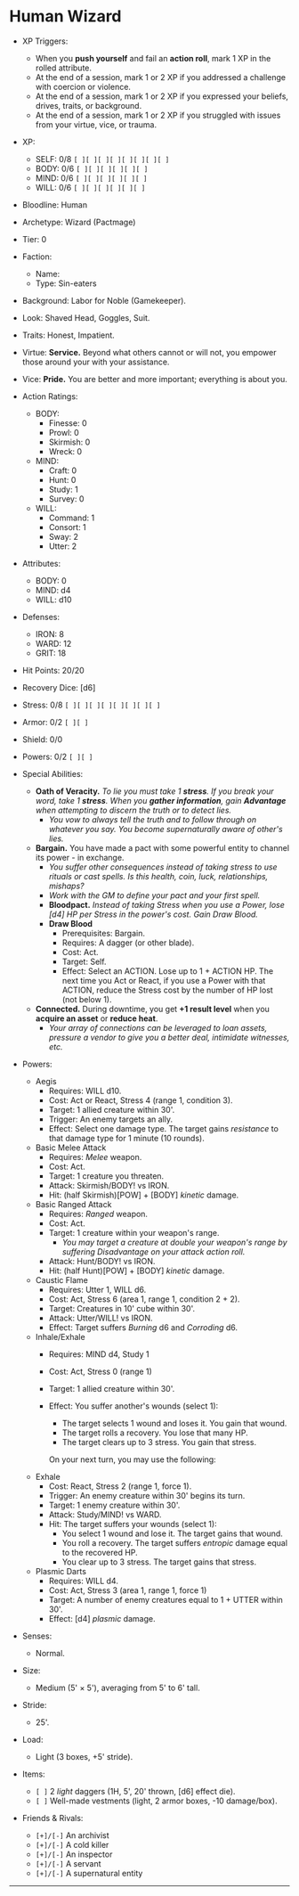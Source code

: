 # Human Wizard

- XP Triggers:
    - When you **push yourself** and fail an **action roll**, mark 1 XP in the rolled attribute.
    - At the end of a session, mark 1 or 2 XP if you addressed a challenge with coercion or violence.
    - At the end of a session, mark 1 or 2 XP if you expressed your beliefs, drives, traits, or background.
    - At the end of a session, mark 1 or 2 XP if you struggled with issues from your virtue, vice, or trauma.
- XP:
    - SELF: 0/8 `[ ][ ][ ][ ][ ][ ][ ][ ]`
    - BODY: 0/6 `[ ][ ][ ][ ][ ][ ]`
    - MIND: 0/6 `[ ][ ][ ][ ][ ][ ]`
    - WILL: 0/6 `[ ][ ][ ][ ][ ][ ]`

- Bloodline: Human
- Archetype: Wizard (Pactmage)
- Tier: 0
- Faction:
    - Name:
    - Type: Sin-eaters
- Background: Labor for Noble (Gamekeeper).
- Look: Shaved Head, Goggles, Suit.
- Traits: Honest, Impatient.
- Virtue: **Service.** Beyond what others cannot or will not, you empower those around your with your assistance.
- Vice: **Pride.** You are better and more important; everything is about you.

- Action Ratings:
    - BODY:
        - Finesse: 0
        - Prowl: 0
        - Skirmish: 0
        - Wreck: 0
    - MIND:
        - Craft: 0
        - Hunt: 0
        - Study: 1
        - Survey: 0
    - WILL:
        - Command: 1
        - Consort: 1
        - Sway: 2
        - Utter: 2
- Attributes:
    - BODY: 0
    - MIND: d4
    - WILL: d10
- Defenses:
    - IRON: 8
    - WARD: 12
    - GRIT: 18

- Hit Points: 20/20
- Recovery Dice: [d6]
- Stress: 0/8 `[ ][ ][ ][ ][ ][ ][ ][ ]`
- Armor: 0/2 `[ ][ ]`
- Shield: 0/0
- Powers: 0/2 `[ ][ ]`

- Special Abilities:
    - **Oath of Veracity.** *To lie you must take 1 **stress**. If you break your word, take 1 **stress**. When you **gather information**, gain **Advantage** when attempting to discern the truth or to detect lies.*
        - *You vow to always tell the truth and to follow through on whatever you say. You become supernaturally aware of other's lies.*
    - **Bargain.** You have made a pact with some powerful entity to channel its power - in exchange.
        - *You suffer other consequences instead of taking stress to use rituals or cast spells. Is this health, coin, luck, relationships, mishaps?*
        - *Work with the GM to define your pact and your first spell.*
        - **Bloodpact.** *Instead of taking Stress when you use a Power, lose \[d4\] HP per Stress in the power's cost. Gain Draw Blood.*
        - **Draw Blood**
            - Prerequisites: Bargain.
            - Requires: A dagger (or other blade).
            - Cost: Act.
            - Target: Self.
            - Effect: Select an ACTION. Lose up to 1 + ACTION HP. The next time you Act or React, if you use a Power with that ACTION, reduce the Stress cost by the number of HP lost (not below 1).
    - **Connected.** During downtime, you get **+1 result level** when you **acquire an asset** or **reduce heat**.
        - *Your array of connections can be leveraged to loan assets, pressure a vendor to give you a better deal, intimidate witnesses, etc.*
- Powers:
    - Aegis
        - Requires: WILL d10.
        - Cost: Act or React, Stress 4 (range 1, condition 3).
        - Target: 1 allied creature within 30'.
        - Trigger: An enemy targets an ally.
        - Effect: Select one damage type. The target gains *resistance* to that damage type for 1 minute (10 rounds).
    - Basic Melee Attack
        - Requires: *Melee* weapon.
        - Cost: Act.
        - Target: 1 creature you threaten.
        - Attack: Skirmish/BODY! vs IRON.
        - Hit: (half Skirmish)[POW] + [BODY] *kinetic* damage.
    - Basic Ranged Attack
        - Requires: *Ranged* weapon.
        - Cost: Act.
        - Target: 1 creature within your weapon's range.
            - *You may target a creature at double your weapon's range by suffering Disadvantage on your attack action roll.*
        - Attack: Hunt/BODY! vs IRON.
        - Hit: (half Hunt)[POW] + [BODY] *kinetic* damage.
    - Caustic Flame
        - Requires: Utter 1, WILL d6.
        - Cost: Act, Stress 6 (area 1, range 1, condition 2 + 2).
        - Target: Creatures in 10' cube within 30'.
        - Attack: Utter/WILL! vs IRON.
        - Effect: Target suffers *Burning* d6 and *Corroding* d6.
    - Inhale/Exhale
        - Requires: MIND d4, Study 1
        - Cost: Act, Stress 0 (range 1)
        - Target: 1 allied creature within 30'.
        - Effect: You suffer another's wounds (select 1):
            - The target selects 1 wound and loses it. You gain that wound.
            - The target rolls a recovery. You lose that many HP.
            - The target clears up to 3 stress. You gain that stress.

            On your next turn, you may use the following:
    - Exhale
        - Cost: React, Stress 2 (range 1, force 1).
        - Trigger: An enemy creature within 30' begins its turn.
        - Target: 1 enemy creature within 30'.
        - Attack: Study/MIND! vs WARD.
        - Hit: The target suffers your wounds (select 1):
            - You select 1 wound and lose it. The target gains that wound.
            - You roll a recovery. The target suffers *entropic* damage equal to the recovered HP.
            - You clear up to 3 stress. The target gains that stress.
    - Plasmic Darts
        - Requires: WILL d4.
        - Cost: Act, Stress 3 (area 1, range 1, force 1)
        - Target: A number of enemy creatures equal to 1 + UTTER within 30'.
        - Effect: [d4] *plasmic* damage.

- Senses:
    - Normal.
- Size:
    - Medium (5' × 5'), averaging from 5' to 6' tall.
- Stride:
    - 25'.
- Load:
    - Light (3 boxes, +5' stride).
- Items:
    - `[ ]` 2 *light* daggers (1H, 5', 20' thrown, [d6] effect die).
    - `[ ]` Well-made vestments (light, 2 armor boxes, -10 damage/box).

- Friends & Rivals:
    - `[+]/[-]` An archivist
    - `[+]/[-]` A cold killer
    - `[+]/[-]` An inspector
    - `[+]/[-]` A servant
    - `[+]/[-]` A supernatural entity

* * * * * * * * * * * * * * * * * * * * * * * * * * * * * * * * * * * * * * * *
